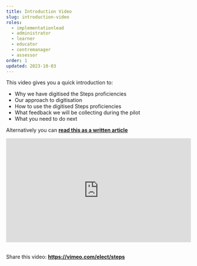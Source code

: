 ```yaml
---
title: Introduction Video
slug: introduction-video
roles:
  - implementationlead
  - administrator
  - learner
  - educator
  - centremanager
  - assessor
order: 1
updated: 2023-10-03
---
```

This video gives you a quick introduction to:
-	Why we have digitised the Steps proficiencies
-	Our approach to digitisation
-	How to use the digitised Steps proficiencies
-	What feedback we will be collecting during the pilot
-	What you need to do next

Alternatively you can **[read this as a written article](/articles/intro)**

<div style="padding:56.25% 0 0 0;position:relative;"><iframe src="https://player.vimeo.com/video/771104421?h=f4c1eb5165&amp;badge=0&amp;autopause=0&amp;player_id=0&amp;app_id=58479" frameborder="0" allow="autoplay; fullscreen; picture-in-picture" allowfullscreen style="position:absolute;top:0;left:0;width:100%;height:100%;" title="Digitised Steps proficiencies"></iframe></div><script src="https://player.vimeo.com/api/player.js"></script><br />

Share this video: **https://vimeo.com/elect/steps**